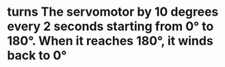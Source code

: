 # turns The servomotor  by 10 degrees every 2 seconds starting from 0° to 180°. When it reaches 180°, it winds back to 0°
